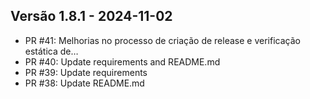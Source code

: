 ## Versão 1.8.1 - 2024-11-02

* PR #41: Melhorias no processo de criação de release e verificação estática de… 
* PR #40: Update requirements and README.md 
* PR #39: Update requirements 
* PR #38: Update README.md 

